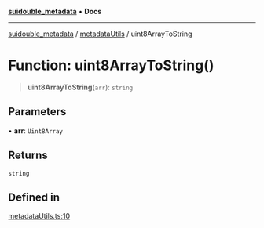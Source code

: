 [**suidouble_metadata**](../../README.md) • **Docs**

***

[suidouble_metadata](../../modules.md) / [metadataUtils](../README.md) / uint8ArrayToString

# Function: uint8ArrayToString()

> **uint8ArrayToString**(`arr`): `string`

## Parameters

• **arr**: `Uint8Array`

## Returns

`string`

## Defined in

[metadataUtils.ts:10](https://github.com/suidouble/suidouble_metadata/blob/c8de98ef7d95eb7a554d8420554b54fe98e6d77e/js/src/metadataUtils.ts#L10)
